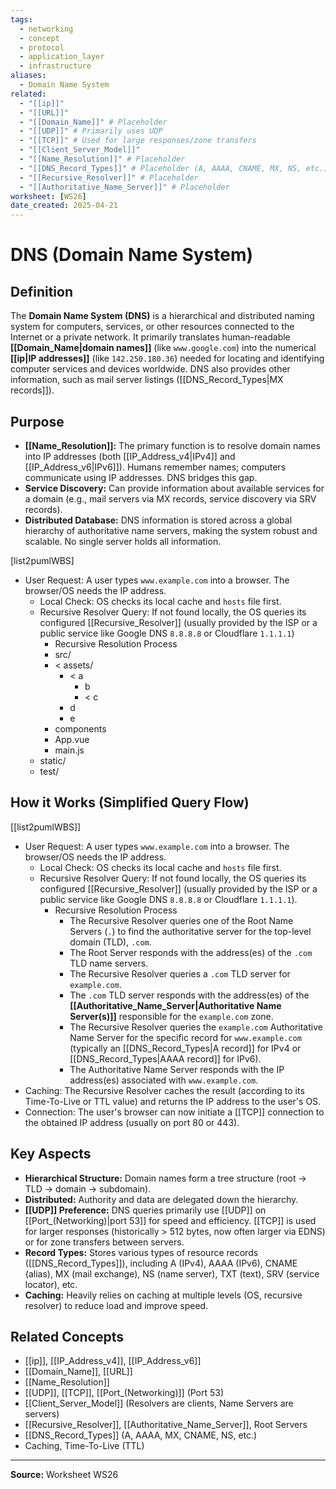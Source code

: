 ```yaml
---
tags:
  - networking
  - concept
  - protocol
  - application_layer
  - infrastructure
aliases:
  - Domain Name System
related:
  - "[[ip]]"
  - "[[URL]]"
  - "[[Domain_Name]]" # Placeholder
  - "[[UDP]]" # Primarily uses UDP
  - "[[TCP]]" # Used for large responses/zone transfers
  - "[[Client_Server_Model]]"
  - "[[Name_Resolution]]" # Placeholder
  - "[[DNS_Record_Types]]" # Placeholder (A, AAAA, CNAME, MX, NS, etc.)
  - "[[Recursive_Resolver]]" # Placeholder
  - "[[Authoritative_Name_Server]]" # Placeholder
worksheet: [WS26]
date_created: 2025-04-21
---
```

# DNS (Domain Name System)

## Definition

The **Domain Name System (DNS)** is a hierarchical and distributed naming system for computers, services, or other resources connected to the Internet or a private network. It primarily translates human-readable **[[Domain_Name|domain names]]** (like `www.google.com`) into the numerical **[[ip|IP addresses]]** (like `142.250.180.36`) needed for locating and identifying computer services and devices worldwide. DNS also provides other information, such as mail server listings ([[DNS_Record_Types|MX records]]).

## Purpose

- **[[Name_Resolution]]:** The primary function is to resolve domain names into IP addresses (both [[IP_Address_v4|IPv4]] and [[IP_Address_v6|IPv6]]). Humans remember names; computers communicate using IP addresses. DNS bridges this gap.
- **Service Discovery:** Can provide information about available services for a domain (e.g., mail servers via MX records, service discovery via SRV records).
- **Distributed Database:** DNS information is stored across a global hierarchy of authoritative name servers, making the system robust and scalable. No single server holds all information.

[list2pumlWBS]

- User Request: A user types `www.example.com` into a browser. The browser/OS needs the IP address.
  - Local Check: OS checks its local cache and `hosts` file first.
  - Recursive Resolver Query: If not found locally, the OS queries its configured [[Recursive_Resolver]] (usually provided by the ISP or a public service like Google DNS `8.8.8.8` or Cloudflare `1.1.1.1`)
	  - Recursive Resolution Process
	  - src/
    - < assets/
      - < a
        - b
        - < c
      - d
      - e
    - components
    - App.vue
    - main.js
  - static/
  - test/


## How it Works (Simplified Query Flow)
[[list2pumlWBS]]
-  User Request: A user types `www.example.com` into a browser. The browser/OS needs the IP address.
	- Local Check: OS checks its local cache and `hosts` file first.
	-  Recursive Resolver Query: If not found locally, the OS queries its configured [[Recursive_Resolver]] (usually provided by the ISP or a public service like Google DNS `8.8.8.8` or Cloudflare `1.1.1.1`).
		-  Recursive Resolution Process
			-  The Recursive Resolver queries one of the Root Name Servers (`.`) to find the authoritative server for the top-level domain (TLD), `.com`.
			-  The Root Server responds with the address(es) of the `.com` TLD name servers.
			-  The Recursive Resolver queries a `.com` TLD server for `example.com`.
			-  The `.com` TLD server responds with the address(es) of the **[[Authoritative_Name_Server|Authoritative Name Server(s)]]** responsible for the `example.com` zone.
			-  The Recursive Resolver queries the `example.com` Authoritative Name Server for the specific record for `www.example.com` (typically an [[DNS_Record_Types|A record]] for IPv4 or [[DNS_Record_Types|AAAA record]] for IPv6).
			-  The Authoritative Name Server responds with the IP address(es) associated with `www.example.com`.
- Caching: The Recursive Resolver caches the result (according to its Time-To-Live or TTL value) and returns the IP address to the user's OS.
- Connection: The user's browser can now initiate a [[TCP]] connection to the obtained IP address (usually on port 80 or 443).

## Key Aspects

- **Hierarchical Structure:** Domain names form a tree structure (root -> TLD -> domain -> subdomain).
- **Distributed:** Authority and data are delegated down the hierarchy.
- **[[UDP]] Preference:** DNS queries primarily use [[UDP]] on [[Port_(Networking)|port 53]] for speed and efficiency. [[TCP]] is used for larger responses (historically > 512 bytes, now often larger via EDNS) or for zone transfers between servers.
- **Record Types:** Stores various types of resource records ([[DNS_Record_Types]]), including A (IPv4), AAAA (IPv6), CNAME (alias), MX (mail exchange), NS (name server), TXT (text), SRV (service locator), etc.
- **Caching:** Heavily relies on caching at multiple levels (OS, recursive resolver) to reduce load and improve speed.

## Related Concepts
- [[ip]], [[IP_Address_v4]], [[IP_Address_v6]]
- [[Domain_Name]], [[URL]]
- [[Name_Resolution]]
- [[UDP]], [[TCP]], [[Port_(Networking)]] (Port 53)
- [[Client_Server_Model]] (Resolvers are clients, Name Servers are servers)
- [[Recursive_Resolver]], [[Authoritative_Name_Server]], Root Servers
- [[DNS_Record_Types]] (A, AAAA, MX, CNAME, NS, etc.)
- Caching, Time-To-Live (TTL)

---
**Source:** Worksheet WS26